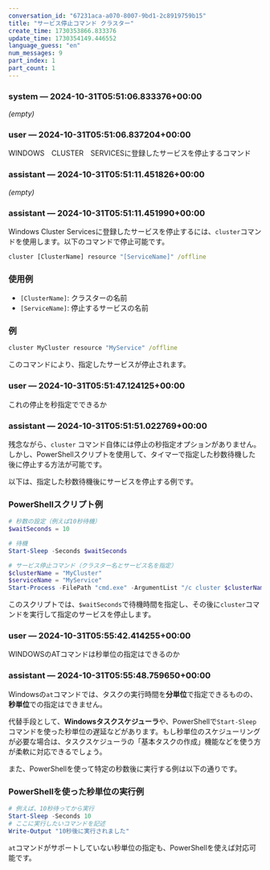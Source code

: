 ```yaml
---
conversation_id: "67231aca-a070-8007-9bd1-2c8919759b15"
title: "サービス停止コマンド クラスター"
create_time: 1730353866.833376
update_time: 1730354149.446552
language_guess: "en"
num_messages: 9
part_index: 1
part_count: 1
---
```


### system — 2024-10-31T05:51:06.833376+00:00

_(empty)_

### user — 2024-10-31T05:51:06.837204+00:00

WINDOWS　CLUSTER　SERVICESに登録したサービスを停止するコマンド

### assistant — 2024-10-31T05:51:11.451826+00:00

_(empty)_

### assistant — 2024-10-31T05:51:11.451990+00:00

Windows Cluster Servicesに登録したサービスを停止するには、`cluster`コマンドを使用します。以下のコマンドで停止可能です。

```cmd
cluster [ClusterName] resource "[ServiceName]" /offline
```

### 使用例
- `[ClusterName]`: クラスターの名前
- `[ServiceName]`: 停止するサービスの名前

### 例
```cmd
cluster MyCluster resource "MyService" /offline
```

このコマンドにより、指定したサービスが停止されます。

### user — 2024-10-31T05:51:47.124125+00:00

これの停止を秒指定でできるか

### assistant — 2024-10-31T05:51:51.022769+00:00

残念ながら、`cluster` コマンド自体には停止の秒指定オプションがありません。しかし、PowerShellスクリプトを使用して、タイマーで指定した秒数待機した後に停止する方法が可能です。

以下は、指定した秒数待機後にサービスを停止する例です。

### PowerShellスクリプト例

```powershell
# 秒数の設定（例えば10秒待機）
$waitSeconds = 10

# 待機
Start-Sleep -Seconds $waitSeconds

# サービス停止コマンド（クラスター名とサービス名を指定）
$clusterName = "MyCluster"
$serviceName = "MyService"
Start-Process -FilePath "cmd.exe" -ArgumentList "/c cluster $clusterName resource `"$serviceName`" /offline"
```

このスクリプトでは、`$waitSeconds`で待機時間を指定し、その後に`cluster`コマンドを実行して指定のサービスを停止します。

### user — 2024-10-31T05:55:42.414255+00:00

WINDOWSのATコマンドは秒単位の指定はできるのか

### assistant — 2024-10-31T05:55:48.759650+00:00

Windowsの`at`コマンドでは、タスクの実行時間を**分単位**で指定できるものの、**秒単位**での指定はできません。

代替手段として、**Windowsタスクスケジューラ**や、PowerShellで`Start-Sleep`コマンドを使った秒単位の遅延などがあります。もし秒単位のスケジューリングが必要な場合は、タスクスケジューラの「基本タスクの作成」機能などを使う方が柔軟に対応できるでしょう。

また、PowerShellを使って特定の秒数後に実行する例は以下の通りです。

### PowerShellを使った秒単位の実行例

```powershell
# 例えば、10秒待ってから実行
Start-Sleep -Seconds 10
# ここに実行したいコマンドを記述
Write-Output "10秒後に実行されました"
```

`at`コマンドがサポートしていない秒単位の指定も、PowerShellを使えば対応可能です。

